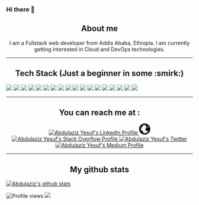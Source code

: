 ### Hi there 👋

<h2 align="center">About me</h2>
<p align="center">I am a Fullstack web developer from Addis Ababa, Ethiopia. I am currently getting interested in Cloud and DevOps technologies.</p>


---
<h2 align="center">Tech Stack (Just a beginner in some :smirk:)</h2>

<img src = "https://img.shields.io/badge/-HTML5-E34F26?style=flat&logo=html5&logoColor=white"> <img src = "https://img.shields.io/badge/-CSS3-1572B6?style=flat&logo=css3&logoColor=white">
<img src="https://img.shields.io/badge/-Bootstrap-563D7C?style=flat&logo=bootstrap&logoColor=white">
<img src="https://img.shields.io/badge/-JavaScript-eed718?style=flat&logo=javascript&logoColor=ffffff">
<img src="https://img.shields.io/badge/-MongoDB-4DB33D?style=flat&logo=mongodb&logoColor=FFFFFF">
<img src="https://img.shields.io/badge/-MySQL-F29111?style=flat&logo=mysql&logoColor=FFFFFF">
<img src="https://img.shields.io/badge/-Express.js-787878?style=flat">
<img src="https://img.shields.io/badge/-Node.js-3C873A?style=flat&logo=Node.js&logoColor=white">
<img src="https://img.shields.io/badge/-Firebase-FFA611?style=flat&logo=firebase&logoColor=FFFFFF">
<img src="http://img.shields.io/badge/-Google%20Cloud%20Platform-4285F4?style=flat&logo=google%20cloud&logoColor=white">
<img src="https://img.shields.io/badge/-Progressive Web Apps-5A0FC8?style=flat">
<img src="http://img.shields.io/badge/-Git-F1502F?style=flat&logo=git&logoColor=FFFFFF">
<img src="http://img.shields.io/badge/-Github-000000?style=flat&logo=github&logoColor=FFFFFF">
<img src="http://img.shields.io/badge/-VS%20Code-007ACC?style=flat&logo=visual%20studio%20code&logoColor=white">
<img src="http://img.shields.io/badge/-Heroku-430098?style=flat&logo=heroku&logoColor=white">
<img src="http://img.shields.io/badge/vuejs%20-%2335495e.svg?&style=for-the-badge&logo=vue.js&logoColor=%234FC08D"/>
<img src="https://img.shields.io/badge/laravel%20-%23FF2D20.svg?&style=for-the-badge&logo=laravel&logoColor=white"/>
<img src="https://img.shields.io/badge/NuxtJS%20-black.svg?&style=for-the-badge&logo=NuxtJS&logoColor=white"/>

---
<h2 align="center">You can reach me at :</h2>

<p align="center">

  <a href="https://www.linkedin.com/in/abdulaziz-yesuf-74a664178/">
    <img src="https://www.vectorlogo.zone/logos/linkedin/linkedin-icon.svg" alt="Abdulaziz Yesuf's LinkedIn Profile" height="30" width="30">
  </a>

  <a href="https://www.abdulazizy.tech/">
    <img src="https://raw.githubusercontent.com/iconic/open-iconic/master/svg/globe.svg" alt="Abdulaziz Yesuf's Website" height="30" width="30">
  </a>

  <a href="https://stackoverflow.com/users/10970649/abdulaziz-yesuf">
    <img src="https://www.vectorlogo.zone/logos/stackoverflow/stackoverflow-icon.svg" alt="Abdulaziz Yesuf's Stack Overflow Profile" height="30" width="30">
  </a>
  
  <a href="https://twitter.com/youngg_simbba">
    <img src="https://cdn.jsdelivr.net/npm/simple-icons@v3/icons/twitter.svg" alt="Abdulaziz Yesuf's Twitter" height="30" width="30">
  </a>
  
  <a href="https://medium.com/@abdulazizyesuf7">
    <img src="https://www.vectorlogo.zone/logos/medium/medium-tile.svg" alt="Abdulaziz Yesuf's Medium Profile" height="30" width="30">
  </a>
</p>

---
<h2 align="center">My github stats</h2>

[![Abdulaziz's github stats](https://github-readme-stats.vercel.app/api?username=abdu4188&theme=tokyonight&count_private=true&show_icons=true)](https://github.com/abdu4188/github-readme-stats)

![Profile views](https://gpvc.arturio.dev/abdu4188)  <img src="https://img.shields.io/github/followers/abdu4188?label=Follow" style=" float:left, margin-right:10px" />
